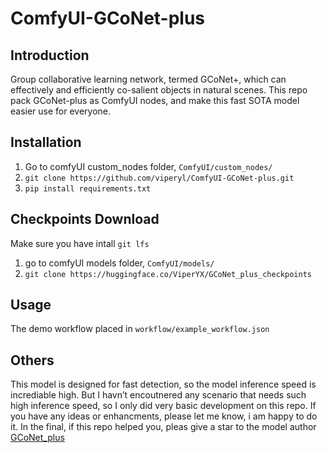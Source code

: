 # ComfyUI-GCoNet-plus

## Introduction

Group collaborative learning network, termed GCoNet+, which can effectively and efficiently co-salient objects in natural scenes. This repo pack GCoNet-plus as ComfyUI nodes, and make this fast SOTA model easier use for everyone. 

## Installation

1. Go to comfyUI custom_nodes folder, `ComfyUI/custom_nodes/`
2. `git clone https://github.com/viperyl/ComfyUI-GCoNet-plus.git `
3. `pip install requirements.txt`

## Checkpoints Download

Make sure you have intall `git lfs`

1. go to comfyUI models folder, `ComfyUI/models/`
2. `git clone https://huggingface.co/ViperYX/GCoNet_plus_checkpoints`

## Usage

The demo workflow placed in `workflow/example_workflow.json`

## Others 

This model is designed for fast detection, so the model inference speed is incrediable high.  But I havn’t encoutnered any scenario that needs such high inference speed, so I only did very basic development on this repo. If you have any ideas or enhancments, please let me know, i am happy to do it. In the final, if this repo helped you, pleas give a star to the model author [GCoNet_plus](https://github.com/ZhengPeng7/GCoNet_plus)

